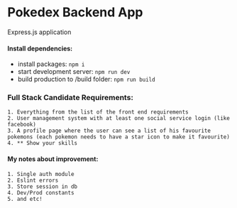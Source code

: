 # Pokedex Backend App

Express.js application

#### Install dependencies:

-   install packages: `npm i`
-   start development server: `npm run dev`
-   build production to /build folder: `npm run build`

### Full Stack Candidate Requirements:

    1. Everything from the list of the front end requirements
    2. User management system with at least one social service login (like facebook)
    3. A profile page where the user can see a list of his favourite pokemons (each pokemon needs to have a star icon to make it favourite)
    4. ** Show your skills

#### My notes about improvement:

    1. Single auth module
    2. Eslint errors
    3. Store session in db
    4. Dev/Prod constants
    5. and etc!
